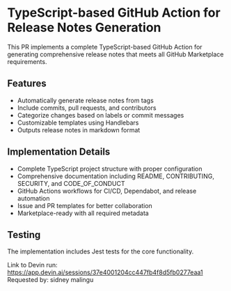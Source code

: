 # TypeScript-based GitHub Action for Release Notes Generation

This PR implements a complete TypeScript-based GitHub Action for generating comprehensive release notes that meets all GitHub Marketplace requirements.

## Features

- Automatically generate release notes from tags
- Include commits, pull requests, and contributors
- Categorize changes based on labels or commit messages
- Customizable templates using Handlebars
- Outputs release notes in markdown format

## Implementation Details

- Complete TypeScript project structure with proper configuration
- Comprehensive documentation including README, CONTRIBUTING, SECURITY, and CODE_OF_CONDUCT
- GitHub Actions workflows for CI/CD, Dependabot, and release automation
- Issue and PR templates for better collaboration
- Marketplace-ready with all required metadata

## Testing

The implementation includes Jest tests for the core functionality.

Link to Devin run: https://app.devin.ai/sessions/37e4001204cc447fb4f8d5fb0277eaa1
Requested by: sidney malingu
